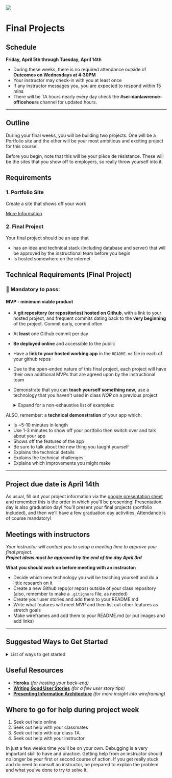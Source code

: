 ![](/ga_cog.png)

# Final Projects

## Schedule

**Friday, April 5th through Tuesday, April 14th**

- During these weeks, there is no required attendance outside of **Outcomes on Wednesdays at 4:30PM**
- Your instructor may check-in with you at least once
- If any instructor messages you, you are expected to respond within 15 mins
- There will be TA hours nearly every day check the **#sei-danlawrence-officehours** channel for updated hours.

<hr>

## Outline

During your final weeks, you will be building two projects. One will be a Portfolio site and the other will be your most ambitious and exciting project for this course!

Before you begin, note that this will be your pièce de résistance. These will be the sites that you show off to employers, so really throw yourself into it.

## Requirements

### 1. Portfolio Site

Create a site that shows off your work

[More Information](https://git.generalassemb.ly/Software-Engineering-Immersive-Remote/SEIR-Waverider/tree/master/projects/portfolio)

### 2. Final Project

Your final project should be an app that

- has an idea and technical stack (including database and server) that will be approved by the instructional team before you begin
- Is hosted somewhere on the internet

## Technical Requirements (Final Project)
### &#x1F534; Mandatory to pass:
#### MVP - minimum viable product

* A **git repository (or repositories) hosted on Github**, with a link to your hosted project,  and frequent commits dating back to the **very beginning** of the project. Commit early, commit often
* At **least** one Github commit per day
* **Be deployed online** and accessible to the public
* Have a **link to your hosted working app** in the `README.md` file in  each of your github repos
* Due to the open-ended nature of this final project, each project will have their own additional MVPs that are agreed upon by the instructional team
* Demonstrate that you can **teach yourself something new**, use a technology that you haven't used in class _NOR_ on a previous project
    <details><summary>Expand for a non-exhaustive list of examples:</summary>

        - 3rd party api
        - CSS - new framework
        - CSS - no framework but use CSS-grid
        - Rails

        - React - integrate Redux
        - React - integrate React Router
        - React UI library: Material-UI, React BootStrap etc.
        - React Enzyme testing library
        - React - use axios instead of fetch
        - Node/Express - use a new npm package

        New Stack:
        - Rails - use Angular 1.6 for front end
        - MERN stack : MongoDB, Express, React, Node
        - NERDS stack: Node, Express, React, Database SQL
        - PHP/Laravel
        - Python/Django

        Module Bundlers:
        - Webpack - non-rails app
        - Webpacker - for rails app with react
        - Gulp

        Other Front Ends:
        - React Native
        - Ionic
        - Vue
        - Angular 5.0

        Authorization:
        - Authorization using JWT (JSON Web Tokens)

        Other Hosting:
        - Host on Digital Ocean
        - Host on AWS

        - Other Libraries:
        - Lodash
        - Google Maps
        - Moment.js
        - jQuery UI
        - Chart.js
        - D3

        Other Databases
        - Firebase
        - Redis
    </details>

ALSO, remember: a **technical demonstration** of your app which:

* Is ~5-10 minutes in length
* Use 1-3 minutes to show off your portfolio then switch over and talk about your app
* Shows off the features of the app
* Be sure to talk about the new thing you taught yourself
* Explains the technical details
* Explains the technical challenges
* Explains which improvements you might make

<hr>

## Project due date is April 14th

As usual, fill out your project information via the [google presentation sheet](#) and remember this is the order in which you'll be presenting! Presentation day is also graduation day! You'll present your final projects (portfolio included), and then we'll have a few graduation day activities. Attendance is of course mandatory!

## Meetings with instructors
_Your instructor will contact you to setup a meeting time to approve your final project.  
**Project ideas must be approved by the end of the day April 3rd**_

**What you should work on before meeting with an instructor:**

- Decide which new technology you will be teaching yourself and do a little research on it
- Create a new Github repo(or repos) outside of your class repository (also, remember to make a `.gitignore` file, as needed)
- Create your user stories and add them to your README.md
- Write what features will meet MVP and then list out other features as stretch goals
- Make wireframes and add them to your README.md (or put images and add links)

---

  ## Suggested Ways to Get Started

  <details><summary>List of ways to get started</summary>

  * **Wireframe** Make a drawing of what your app will look like on each page of your application (what does it look like as soon as you log on to the site? What does it look like once a user logs in, etc.).

  <br>

  * **Break the project down into different components** (data, presentation, views, style, DOM manipulation) and brainstorm each component individually.

  <br>

  * Create your **user stories**

  <br>

  * **Create a Trello board** and break down the user stories into cards

  <br>

  * **Work through / review the lessons and markdowns from class** for help and inspiration!

  <br>

  * **Create a schedule** Think about adding relevant code to your application each day.

  <br>

  * **Commit early, commit often.** If you break something, you can always go back in time to a previous version. We will be looking at your commit dates. Commits and comments are part of your scoring.

  <br>

  * **Consult documentation resources** (MDN, jQuery, etc.) at home to better understand what you’ll be getting into and the new technology you'll be teaching yourself.

  <br>

  * **Don’t be afraid to write code that you know you will have to remove later.** Create temporary elements (buttons, links, etc) that trigger events if real data is not available. For example, if you’re trying to figure out how to change some text when the game is over but you haven’t solved the win/lose game logic, you can create a button to simulate that until then.

  </details>

## Useful Resources

* **[Heroku](http://www.heroku.com)** _(for hosting your back-end)_
* **[Writing Good User Stories](https://www.romanpichler.com/blog/10-tips-writing-good-user-stories/)** _(for a few user story tips)_
* **[Presenting Information Architecture](http://webstyleguide.com/wsg3/3-information-architecture/4-presenting-information.html)** _(for more insight into wireframing)_

## Where to go for help during project week

1. Seek out help online
2. Seek out help with your classmates
3. Seek out help with our class TA
4. Seek out help with your instructor

In just a few weeks time you'll be on your own. Debugging is a very important skill to have and practice. Getting help from an instructor should no longer be your first or second course of action. If you get really stuck and do need to consult an instructor, be prepared to explain the problem and what you've done to try to solve it. 
